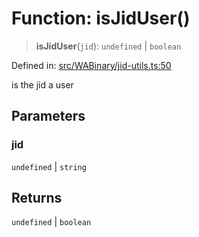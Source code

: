 # Function: isJidUser()

> **isJidUser**(`jid`): `undefined` \| `boolean`

Defined in: [src/WABinary/jid-utils.ts:50](https://github.com/Fokusdotid/bail/blob/8b525f9ebcc20cb9acd0f880b6ad58976e38b117/src/WABinary/jid-utils.ts#L50)

is the jid a user

## Parameters

### jid

`undefined` | `string`

## Returns

`undefined` \| `boolean`
